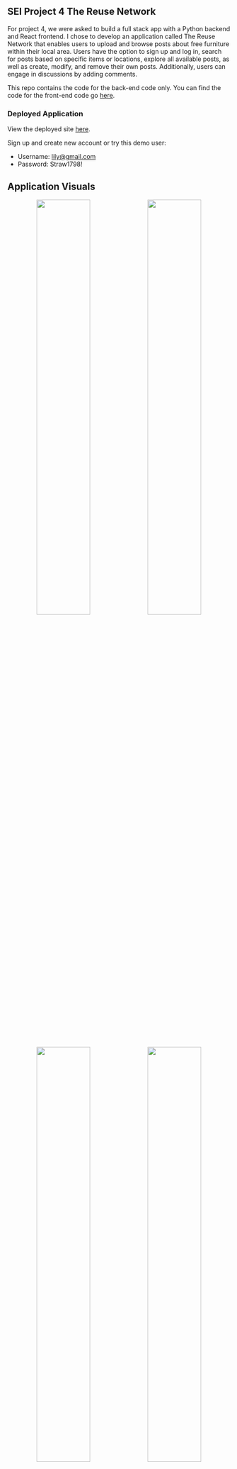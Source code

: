 ## SEI Project 4 The Reuse Network

For project 4, we were asked to build a full stack app with a Python backend and React frontend. I chose to develop an application called The Reuse Network that enables users to upload and browse posts about free furniture within their local area. Users have the option to sign up and log in, search for posts based on specific items or locations, explore all available posts, as well as create, modify, and remove their own posts. Additionally, users can engage in discussions by adding comments.

This repo contains the code for the back-end code only. You can find the code for the front-end code go [here](https://github.com/lucyoswald/SEI-Project-4-Backend-Reuse-Network).

### Deployed Application

View the deployed site [here](https://the-reuse-network.netlify.app/).

Sign up and create new account or try this demo user:

- Username: lily@gmail.com
- Password: Straw1798!

## Application Visuals

<p align="center">
<img src="https://github.com/lucyoswald/SEI-Project-4-Backend-Reuse-Network/assets/116687424/711cd3a6-0e95-4a3e-ae80-ae53aef39db9" width="49%"/>
<img src="https://github.com/lucyoswald/SEI-Project-4-Backend-Reuse-Network/assets/116687424/4dc63bc0-0aea-48a8-99d4-38dd67461245" width="49%"/>
<img src="https://github.com/lucyoswald/SEI-Project-4-Backend-Reuse-Network/assets/116687424/06e80e6e-8f1e-49b7-be64-f8ea54113a89" width="49%"/>
<img src="https://github.com/lucyoswald/SEI-Project-4-Backend-Reuse-Network/assets/116687424/8c921e65-b7b0-46f9-9e26-b6a55a99513c" width="49%"/>
<img src="https://github.com/lucyoswald/SEI-Project-4-Backend-Reuse-Network/assets/116687424/7b4ebc60-6dd1-43fc-883e-78d97d845a45" width="49%" />
<img src="https://github.com/lucyoswald/SEI-Project-4-Backend-Reuse-Network/assets/116687424/f58a4b65-e584-4a55-bdcc-ef74058e8282" width="49%"/>
</p>

## Responsive Design

<p align="center">
<img src="./assets/homemobbb.gif" width="29.6%"/>
<img src="./assets/login_signup_mob.gif" width="30%"/>
<img src="./assets/_posts_mobile.gif" width="30%"/>
</p>

## Project Brief:

- Build a full-stack application by making your own backend and your own front-end
- Use a Python Django API - using Django REST Framework to serve your data from a Postgres database
- Consume your API with a separate front-end built with React
- Be a complete product which most likely means multiple relationships and CRUD functionality for at least a couple of models
- Implement thoughtful user stories/wireframes that are significant enough to help you know which features are core MVP and which you can cut
- Have a visually impressive design to kick your portfolio up a notch and have something to wow future clients & employers
- Be deployed online so it's publicly accessible
- React Hooks is optional for this project

## 🛠 Technologies Used

Backend

- Python
- Django Rest Framework
- JSON Web Token (JWT)

Frontend

- React
- JavaScript
- React-Router-Dom
- Axios
- Bootstrap
- CSS
- SASS

Development and Deployment

- Excalidraw
- Postman
- Git
- GitHub
- Netlify
- Heroku

## Timeframe:

2 weeks | Solo project

## Planning

### Excalidraw

I started by mapping out each page and the components, working out how the pages would work together. I quickly determined the most important elements that were necessary for the initial version of the app (MVP). Then, I made a list of additional goals and nice-to-have features. I knew early on for example that I wanted to try and create modals for my application as it was something I didn’t get to do previously. So I mapped these out clearly and when they would appear via which button clicks. I really enjoy this part of the project, planning is so important but it really helps me start to visualise the app and also allows me to think how the code is going to start to look.

<img width=110% src="https://github.com/lucyoswald/SEI-Project-4-Frontend-Reuse-Network/assets/116687424/fbd6f019-157c-41d8-9574-5b8638acc9e1">

## Build/Code Process

### Backend:

This was my first time creating an application with a Python backend using Django, it was definitely a challenge but I really enjoyed it. I found once I got into the planning I was able to start thinking about what models I would need and how it would be structured. I have three models total, my posts model, comments model and then my jwt model.

### Post model

My post model lays out exactly what I wanted to display on each post: the image of the item, item name, the description, contact details for the poster and the location. The ‘status’ wasn’t a field necessarily on the card, it was so that when the user updates the card a little tab that is auto set to available can switch to pending, of course in order for this to update on the front end and save I had to make it a field in my backend.

```py
from django.db import models

class Post(models.Model):
    image = models.CharField(max_length=300)
    item = models.CharField(max_length=50)
    description = models.CharField(max_length=300)
    contact = models.CharField(max_length=50)
    location = models.CharField(max_length=50)
    status=models.CharField(max_length=20)

    owner = models.ForeignKey(
         'jwt_auth.User',
         related_name='posts',
         on_delete=models.CASCADE
    )


    def __str__(self):
         return f"{self.item} - {self.description}"

```

### Update, delete posts in the backend

This is the PostDetailView, which manages the functionalities for updating and deleting a post. I was particularly satisfied with the implementation of permission checks in these functions. It verifies whether the user attempting to update or delete the post is the actual owner, ensuring that only the owner can successfully perform these actions. Additionally, I successfully implemented an override for the admin, allowing them to update or delete posts regardless of their ownership status, achieved by incorporating the condition 'and not request.user.is_staff'.

```py
       class PostDetailView(APIView):
    permission_classes = (IsAuthenticatedOrReadOnly, )
    def get_post(self, pk):
        try:
            return Post.objects.get(pk=pk)
        except Post.DoesNotExist:
            raise NotFound(
                detail="Can not find an post with that primary key")
    def patch(self, request, pk):
        post_to_update = self.get_post(pk=pk)
           if request.user != post_to_update.owner and not request.user.is_staff:
               raise PermissionDenied()
        updated_post = PostSerializer(post_to_update, data=request.data)
        try:
            updated_post.is_valid()
            updated_post.save()
            return Response(updated_post.data, status=status.HTTP_202_ACCEPTED)
        except AssertionError as e:
            return Response({"detail": str(e)}, status=status.HTTP_422_UNPROCESSABLE_ENTITY)
        except:
            return Response({"detail": "Unprocessible Entity"}, status=status.HTTP_422_UNPROCESSABLE_ENTITY)

    def delete(self,  request , pk):
        post_to_delete = self.get_post(pk=pk)
        if request.user != post_to_delete.owner and not request.user.is_staff:
               raise PermissionDenied()
        post_to_delete.delete()
        return Response(status=status.HTTP_204_NO_CONTENT)


```

### Comments

My comments backend model was fairly straight forward, I just wanted the text, created_at and then of course the post that the comment was connected to.

```py
from django.db import models
class Comment(models.Model):
    text = models.TextField(max_length=300)
    created_at = models.DateTimeField(auto_now_add=True)
    post = models.ForeignKey(
        "posts.Post",
        related_name="comments",
        on_delete=models.CASCADE
    )
    owner = models.ForeignKey(
        "jwt_auth.User",
        on_delete=models.CASCADE
    ) def __str__(self):
         return f"{self.text} - {self.post}"

```

### Frontend

The website has a home page where the user can search for posts via item name or location. An all posts page that displays all the posts in the database. Users can click on a specific post to update or delete it, depending on their permissions and whether they are the original creator of the post. Additionally, users have the ability to leave comments on any given post and delete their own comments. Anyone can create a post as long as they’re logged in. I have a sign up and login page. Throughout the project, I have extensively utilized modals you can see this present for all my error pop ups and the CRUD functionality.

### Homepage

### Search Function

I have implemented a search functionality to allow users to find specific posts by item name or location. The main component representing the homepage is called Home. At the center of the page, there is a search input field where users can enter their search query. As they type, the search query is stored in the search state variable using the useState hook.

To initiate the search, users can click on the search button, which triggers the onSubmit function. This function handles the search submission process. First, it sets the loading state to indicate that the search is in progress. Then, it calls the fetchData function.

The fetchData function is responsible for making an API call to retrieve post data from a specific API endpoint. Using GET the data is received, it is then filtered based on the search query entered by the user. The filtering is done by checking if the item or location of each post includes the search query in a case-insensitive manner.

The filtered results are then stored in the searchResults state variable. If no results are found, a flag called unsuccessfulSearchSubmitted is set to true, which triggers the display of an error modal dialog. The modal informs the user that their search did not yield any results and provides a way to close the dialog.

```js

const Home = () => {
  const navigate = useNavigate();
  const [search, setSearch] = useState("");
  const [searchResults, setSearchResults] = useState([]);
  const [isLoading, setIsLoading] = useState(false);
  const [activeColor, setActiveColor] = useState(false);
  const [searchSubmitted, setSearchSubmitted] = useState(false);
  const [unsuccessfulSearchSubmitted, setUnsuccessfulSearchSubmitted] =
    useState(false);

  const fetchData = async () => {
    setIsLoading(true);
    try {
      const { data } = await axios.get(`${API_URL}/posts/`);
      console.log(data);
      const searchData = data;
      console.log(searchData);
      const filteredData = searchData.filter((item) => {
        return (
          item.item.toLowerCase().includes(search.toLowerCase()) ||
          item.location.toLowerCase().includes(search.toLowerCase())
        );
      });
      console.log(filteredData);
      setSearchResults(filteredData);
      setIsLoading(false);
      if (filteredData.length === 0) {
        setUnsuccessfulSearchSubmitted(true);
      }
    } catch (e) {
      setIsLoading(false);
      console.log(e);
      console.log("This isn't working");
    }
  };

  const onSubmit = () => {
    setActiveColor(true);
    setIsLoading(true);
    setSearchSubmitted(true);
    fetchData();
  };

```

```js
 //cut to the return

       <section className="postcards_onsearch">
              {searchResults.map((post) => (
                <PostCard key={post.id} post={post} />
              ))}{" "}
            </section>

        <Modal
        show={unsuccessfulSearchSubmitted}
        onHide={() => setUnsuccessfulSearchSubmitted(false)}
        style={{ marginTop: "25vh" }}
      >
        <Modal.Header closeButton></Modal.Header>
        <Modal.Body>
          Apologies the item or location you searched for isn't in our database
          yet.
        </Modal.Body>
        <Modal.Footer>
          <Button
            variant="secondary"
            onClick={() => setUnsuccessfulSearchSubmitted(false)}
          >
            Close
          </Button>
        </Modal.Footer>
      </Modal>
```

### Bootstrap Loading Visual

While the search is in progress, a loading visual component is displayed to provide feedback to the user. I integrated the loading visual via Bootstrap into my project, making minor CSS adjustments to match my colour scheme. It is used throughout the project to provide visual feedback during data fetching and search operations, ensuring a consistent user experience. Once the search results are available, they are rendered on the page using the PostCard component. Each post is displayed as a card, allowing users to view relevant information.

```js
<div className={!activeColor ? "home_search" : "grey_background"}>
        {isLoading ? (
          <div className="loading">
            <LoadingVisual />
          </div>
        ) : (
          <>
            {activeColor ? (
              <></>
            ) : (
              <video
                src={home_background_video}
                autoPlay
                loop
                muted
                className="home_background_image"
              />
            )}
```

### Navigate

Additionally, below the search section, there are sign-up and login buttons available; these both useNavigate() to navigate to their respective pages. However, if a search has been submitted, these buttons are hidden to avoid distracting the user. I also added a video for the background of this page. However, when users initiate a search by entering a query, the video transitions to a grey background. This change in background ensures that the posts, displayed as cards on the page, remain visually distinct and don't overwhelm the user.

```js
<section className="signup_login_buttons">
  {searchSubmitted ? null : (
    <>
      <button
        type="button"
        class="btn btn-primary"
        onClick={() => navigate("/signup")}
      >
        Sign Up
      </button>
      <button
        type="button"
        class="btn btn-primary"
        onClick={() => navigate("/login")}
      >
        Log In
      </button>
    </>
  )}
</section>
```

### PostCard component

The postcard component contains the card itself along with all the functionality available on the card. This includes updating the post, deleting the post, adding and deleting comments, and all of the not logged in error handlers.

### Icons & Overlays

To enhance the user experience, I integrated custom icons into the PostCard design. These icons are displayed for various actions, such as updating a post, deleting a post, commenting on a post, and deleting a comment. The inclusion of these icons serves as visual cues, providing users with clear indications of available actions.

To further enhance usability, I implemented tooltip overlays for each icon. These overlays provide descriptive information about the purpose and functionality of each icon. By incorporating these thoughtful design elements, I aimed to create an intuitive and user-friendly experience for users.

These carefully designed visual elements not only contribute to the overall aesthetics of the application but also play a vital role in improving its usability. Users can quickly identify and engage with the relevant icons, enabling them to perform actions such as updating post details with ease. Example of an overlay and icon implemented below.

```js
            <OverlayTrigger
              placement="top"
              overlay={
                <Tooltip id="edit-tooltip" style={{ fontSize: "10px" }}>
                  Click to edit
                </Tooltip>
              }
            >
              <FontAwesomeIcon
                icon={faPenToSquare}
                onClick={() => handleUpdateModal(true)}
                style={{ cursor: "pointer" }}
              />
            </OverlayTrigger>
          </div>
          <Card.Text style={{ fontSize: "13px" }}>{post.description}</Card.Text>
          <Card.Text style={{ fontSize: "13px" }}>{post.contact}</Card.Text>
          <Card.Text style={{ fontSize: "13px" }}>{post.location}</Card.Text>
        </Card.Body>
```

### Updating a Post and Changing Status

The edit icon, represented by a pen, serves as a clickable element for updating a post.
When the edit icon is clicked, a modal called the "Update Post" modal appears on the screen. This modal presents a form with pre-filled input fields that contain the current values of the post. Users can modify these values as desired.

Within the PostCard component, there is a function called onSubmit that handles the updating of a post, including the optional ability to change the status. This function is triggered when the user submits the update post form.

When the update post form is submitted, an asynchronous PATCH request is sent to the specified API endpoint ${API_URL}/posts/${id}/ using the axios.patch method. The id variable represents the unique identifier of the post being updated.

The request payload includes an object called patchFormData, which contains the updated values for the post's image, item, description, contact, location, owner, and status. These values are obtained from the form inputs and stored in the patchFormData state variable.

One of the fields in patchFormData is the status field, which represents the current status of the post. By default, the status is set to "Available". However, the user has the option to update the status by selecting a different value in the update form. Changing the status is entirely optional.

Upon successful submission of the PATCH request, the response data is captured in the updatePost variable. The theStatus state variable is updated with the value of patchFormData.status, reflecting the updated status of the post if the user chose to update it.

The appearance of the post card is affected by the status field. Initially, when the status is "Available", a green "Available" tab is displayed on the side of the card. However, if the user updated the status to a different value, such as "Pending", the tab color changes to an almond/amber shade, and the text on the tab changes accordingly. This visual change helps users quickly identify the availability or pending status of the item being shared.

This functionality allows users to update the details of a post, and if desired, change the status of the post to provide additional information about its availability or pending status. However, updating the status is entirely optional, and the post can be updated without modifying the status field as it is already preset to ‘Available’. See code below, to see the modal revert to my full code.

```js
  const [patchFormData, setPatchFormData] = useState({
    image: post.image,
    item: post.item,
    description: post.description,
    contact: post.contact,
    location: post.location,
    owner: post.owner.id,
    status: post.status,
  });
const onSubmit = async (e) => {
    e.preventDefault();

    try {
      const id = post.id;
      const token = localStorage.getItem("token");
      console.log(patchFormData);
      const updatePost = await axios.patch(
        `${API_URL}/posts/${id}/`,
        patchFormData,

        {
          headers: {
            Authorization: `Bearer ${token}`,
          },
        }
      );
      setTheStatus(patchFormData.status);
      setShowPostModal(false);
      setPatchFormData();
      location.reload();
    } catch (err) {
      console.log(err);
      console.log("This isn't working!");
    }
  };

  const onChange = (e) => {
    setPatchFormData({ ...patchFormData, [e.target.name]: e.target.value });
    console.log(patchFormData);
  };

  };
 useEffect(() => {
    setTheStatus(post.status);
  }, [post.status]);

```

### Deleting a post

To provide users with control over their posts, I implemented the ability to delete a post within the PostCard component. This feature allows users to remove their posts from the application.

Within the post card, there is a delete icon, which is displayed at the top-left corner of the card. This delete icon is visually represented by a times (X) symbol. Clicking on this delete icon triggers the deletion process.

When the delete icon is clicked, a delete confirmation modal pops up. This modal asks the user to confirm their intention to delete the post. It provides clear information regarding the deletion action and ensures that users do not accidentally delete their posts.

Within the delete confirmation modal, there are two options: "Cancel" and "Delete". Clicking "Cancel" dismisses the modal, allowing users to retain their post without any changes. Conversely, clicking "Delete" initiates the deletion process.

Upon clicking "Delete", an asynchronous DELETE request is sent to the specified API endpoint ${API_URL}/posts/${id}/ using the axios.delete method. The id variable corresponds to the unique identifier of the post to be deleted.

The request includes an authorization token to ensure that only the creator of the post can perform the deletion. This authentication mechanism prevents unauthorized users from deleting posts that do not belong to them.

If the deletion request is successful, the post is removed from the application, and the card representing that post is no longer displayed. This immediate removal ensures that the user interface remains up to date and reflects the changes accurately.

By implementing the delete post functionality, I aimed to empower users to have control over their own posts. This feature allows users to easily remove their posts when needed, providing a seamless and efficient experience within the application.
See my code below, including the delete modal.

```js
const deletePost = async (e) => {
  e.preventDefault();
  setShowDeleteModal(true);
  try {
    const id = post.id;
    const token = localStorage.getItem("token");
    const deletedPost = await axios.delete(`${API_URL}/posts/${id}/`, {
      headers: {
        Authorization: `Bearer ${token}`,
      },
    });
    location.reload();
  } catch (err) {
    console.log("this isn't working");
  }
};

<Modal
  show={showDeleteModal}
  onHide={() => setShowDeleteModal(false)}
  style={{ marginTop: "25vh" }}
>
  <Modal.Header closeButton>
    <Modal.Title>Delete Post</Modal.Title>
  </Modal.Header>
  <Modal.Body>Are you sure you want to delete this post?</Modal.Body>
  <Modal.Footer>
    <Button variant="secondary" onClick={() => setShowDeleteModal(false)}>
      Cancel
    </Button>
    <Button variant="danger" onClick={deletePost}>
      Delete
    </Button>
  </Modal.Footer>
</Modal>;
```

### Comments

Within the PostCard component, users have the ability to leave comments on a post. This feature allows users to engage in discussions and provide feedback or additional information related to the post.

To enable the creation of comments, I implemented a comment input field and a submit button within the Modal component. When users click on the comment icon displayed on the post card, a comment modal pops up, allowing them to enter their comment.

Once users have entered their comment, they can submit it by clicking the "Comment" button within the comment modal. Upon clicking the button, an onCommentSubmit function is triggered.

Inside the onCommentSubmit function, an asynchronous POST request is sent to the specified API endpoint ${API_URL}/comments/ using the axios.post method. The request includes the comment text entered by the user and the corresponding post ID to associate the comment with the specific post.

The POST request is sent with an authorization token obtained from the user's session to authenticate and authorize the comment creation. This ensures that only authenticated users can leave comments.

If the comment creation request is successful, the newly created comment is added to the existing comments list associated with the post. The UI updates to display the new comment, allowing users to view the latest contributions to the discussion.

In case of any errors during the comment creation process, appropriate error handling is implemented to handle exceptions and provide feedback to the user.

By incorporating the ability to create comments, I aimed to foster engagement and interaction among users within the application. This feature enables users to actively participate in discussions and share their thoughts on specific posts, promoting a dynamic and collaborative environment. Refer to my snippet below, and again refer to my code for use of the modal.

```js
const commentData = {
  text: "",
  post: post.id,
};

const [commentFormData, setCommentFormData] = useState(commentData);

const onCommentSubmit = async (e) => {
  e.preventDefault();
  console.log("its working");

  try {
    const token = localStorage.getItem("token");
    const createComment = await axios.post(
      `${API_URL}/comments/`,
      commentFormData,
      {
        headers: {
          Authorization: `Bearer ${token}`,
        },
      }
    );
    console.log(createComment);
    setComments((prevComments) => [...prevComments, createComment.data]);
    console.log(commentFormData);
    setShowCommentModal(false);
    setCommentFormData(commentData);
    location.reload();
  } catch (err) {
    console.log("This isn't working");
    console.log(err);
  }
};
const onCommentChange = (e) => {
  setCommentFormData({ ...commentFormData, [e.target.name]: e.target.value });
  console.log(commentFormData);
};
```

### CommentDropDown Component

In addition to the comment creation functionality, I implemented a separate component called CommentDropdown to display the existing comments associated with a post. This component provides users with visibility into the ongoing discussions and contributions on a specific post.

The CommentDropdown component takes the comments prop, which represents the list of comments for the post. It utilizes the React Bootstrap library to create a responsive and visually appealing modal for displaying the comments.

When users click on the "Comments'' button on the post card, the handleButtonClick function is triggered. This function sets the showModal state to true, opening the comment modal.

Within the comment modal, using .length() the number of comments is displayed in the title, giving users an overview of the comment count. The comments are rendered in a ListGroup component, providing a structured and organized format.

For each comment, the CommentDropdown component renders a ListGroup.Item element. It includes the comment owner's username, the comment text, and the timestamp of when the comment was posted. Additionally, there is a delete button represented by a cross symbol that allows users to remove their own comments.

Clicking on the delete button triggers the deleteComment function, which sends an asynchronous DELETE request to the specified API endpoint ${API_URL}/comments/${id}/ using the axios.delete method. The id value corresponds to the unique identifier of the comment to be deleted.

Similar to other operations that involve data modification, the DELETE request requires an authorization token obtained from the user's session to ensure proper authentication and authorization.

If the deletion request is successful, the comment is removed from the list of comments, and the UI is updated to reflect the changes.

Finally, the comment modal includes a "Close" button, allowing users to dismiss the modal and return to the post view.

```js
const CommentModal = ({ comments }) => {
  const [showModal, setShowModal] = useState(false);

  const handleModalClose = () => {
    setShowModal(false);
  };

  const handleButtonClick = () => {
    setShowModal(true);
  };

  const deleteComment = async (e) => {
    e.preventDefault();
    const id = e.target.value;
    console.log(id);
    try {
      const token = localStorage.getItem("token");
      const deletedComment = await axios.delete(`${API_URL}/comments/${id}/`, {
        headers: {
          Authorization: `Bearer ${token}`,
        },
      });
      location.reload();
    } catch (err) {
      console.log("this isn't working");
    }
  };

  return (
    <>
      <Button
        variant="primary"
        onClick={handleButtonClick}
        style={{
          fontSize: "9px",
          backgroundColor: "#a8c090",
          border: "none",
          position: "absolute",
          right: "0",
          bottom: "0.1px",
          borderTopRightRadius: "0px",
          borderBottomLeftRadius: "0px",
          borderTopLeftRadius: "10px",
        }}
      >
        Comments ({comments && comments.length})
      </Button>

      <Modal
        show={showModal}
        onHide={handleModalClose}
        style={{ marginTop: "25vh" }}
      >
        <Modal.Header closeButton>
          <Modal.Title style={{ fontSize: "20px" }}>
            Comments ({comments && comments.length})
          </Modal.Title>
        </Modal.Header>
        <Modal.Body>
          <ListGroup>
            {comments &&
              comments.map((comment) => (
                <ListGroup.Item key={comment.id}>
                  <button
                    style={{
                      position: "absolute",
                      top: 10,
                      right: 10,
                      backgroundColor: "transparent",
                      fontSize: "10px",
                      border: "none",
                      color: "red",
                    }}
                    value={comment.id}
                    // onClick={handleShowDeleteComment(true)}
                    onClick={deleteComment}
                  >
                    {" "}
                    ❌
                  </button>

                  <p>{comment.owner.username}</p>
                  <p>{comment.text}</p>
                  <p style={{ color: "blue" }}>
                    Posted:{" "}
                    {new Date(comment.created_at).toLocaleString("en-GB", {
                      hour: "2-digit",
                      minute: "2-digit",
                      day: "2-digit",
                      month: "short",
                      year: "numeric",
                    })}
                  </p>
                </ListGroup.Item>
              ))}
          </ListGroup>
        </Modal.Body>
        <Modal.Footer>
          <Button variant="secondary" onClick={handleModalClose}>
            Close
          </Button>
        </Modal.Footer>
      </Modal>
    </>
  );
};
export default CommentModal;
```

### Error handlers on the PostCard component

commentAlertModal: This modal is displayed when a user who is not logged in attempts to leave a comment on a post. It prompts the user to log in to leave a comment. The state commentAlertModal is used to control the visibility of this modal.
loginUpdateAlertModal: When a user who is not logged in attempts to update a post, this modal is shown. It informs the user that they need to be logged in to update a post. The state loginUpdateAlertModal controls the visibility of this modal.
loginDeleteAlertModal: Similar to the above case, this modal is displayed when a user who is not logged in tries to delete a post. It informs the user that they need to be logged in to delete a post. The state loginDeleteAlertModal is responsible for managing the visibility of this modal.

I also created a button that navigates the user to the login page, on all the ‘not logged in’ modal errors - I created this with useNavigate().

showAlertModal: If a user who is not the creator of a post tries to update it, this modal is shown. It informs the user that they can't update the post as they are not the creator. The state showAlertModal is used to control the visibility of this modal.
showDeleteAlertModal: When a user who is not the creator of a post attempts to delete it, this modal is displayed. It informs the user that they can't delete the post as they are not the creator. The state showDeleteAlertModal controls the visibility of this modal.

These error handlers are triggered in different scenarios to provide appropriate feedback and guidance to the user. They ensure that only logged-in users can perform certain actions such as leaving comments, updating posts, or deleting posts. Additionally, they prevent unauthorized users from modifying posts created by other users.

By implementing these error handlers and modals, I aimed to enhance the security and integrity of the application while providing clear instructions and notifications to users in different scenarios.

```js
const handleUpdateModal = (value) => {
  if (!userId) {
    // Show not logged in update modal
    setLoginUpdateAlertModal(true);
  } else if (userId === post.owner.id) {
    // Show update modal
    setShowPostModal(value);
  } else {
    // Show alert modal for not owner
    setShowAlertModal(true);
  }
};

const handleShowDeleteModal = (value) => {
  if (!userId) {
    // Show not logged in delete modal
    setLoginDeleteAlertModal(true);
  } else if (userId === post.owner.id) {
    // Show delete modal
    setShowDeleteModal(value);
  } else {
    // Show alert modal for not owner
    setShowDeleteAlertModal(true);
  }
};

const onCommentClick = () => {
  if (!userId) {
    setCommentAlertModal(true);
    return;
  }
  setShowCommentModal(true);
};
```

### Header component

I have implemented the header component for the application. The header is built using the Navbar component from React Bootstrap. I opted for this as it is mobile responsive and collapses with a clickable tab option when the screen gets smaller.

### Logged In / Logged Out

The authentication status is determined by checking the presence of a token in the local storage. If a token is present, the user is considered logged in, and the "Log Out" link is displayed. Clicking on the "Log Out" link triggers the handleLogout function, which removes the token from the local storage, updates the authentication status, and navigates the user back to the home page ("/").

```js
const Header = () => {
  const [isLoggedIn, setIsLoggedIn] = useState(localStorage.getItem("token"));
  const navigate = useNavigate();

  const handleLogout = () => {
    localStorage.removeItem("token");
    setIsLoggedIn(false);
    navigate("/");
  };

  const navigationLinks = [
    { title: "Home", slug: "/" },
    { title: "Posts", slug: "/posts" },
    { title: "Sign Up", slug: "/signup" },
    isLoggedIn
      ? { title: "Log Out", slug: "/", onClick: handleLogout }
      : { title: "Login", slug: "/login" },
  ];
```

### Posts component:

In this code snippet, I have implemented the Posts component, which is responsible for displaying a list of posts and providing the functionality to create new posts.

The Posts component starts by defining multiple state variables using the useState hook. These variables include posts to store the array of posts, showModal to control the visibility of the create post modal, isLoading to indicate if the data is being loaded, isLoggedIn to track the user's login status, and loggedInPostModal to control the visibility of the modal for logged-in users.

The component also uses the useEffect hook to fetch the list of posts from the API when the component mounts. If successful, the retrieved data is stored in the posts state variable, and the isLoading flag is set to false.

The create post functionality is implemented through a modal. I incorporated an icon for my create a post button, also implementing an animation effect so the icon appears to be bouncing. This animation is achieved by applying the bounce class to the FontAwesomeIcon component.

Clicking on the icon triggers the onClick function , which checks if the user is logged in by checking the presence of a token in the local storage. If the user is not logged in, the loggedInPostModal is displayed, prompting the user to log in. Otherwise, the showModal state variable is set to true, and the modal for creating a new post is shown. The form data for the new post is stored in the formData state variable, and changes in the form inputs are handled by the onChange function.

Submitting the form triggers the onSubmit function, which sends a POST request to the API endpoint to create a new post. The request includes the form data and the authorization token retrieved from the local storage. If the request is successful, the newly created post is added to the posts state variable, the showModal state variable is set to false to close the modal, and the formData state variable is reset to its initial values.

The list of posts is then rendered using the map function on the posts array. Each post is rendered as a PostCard component. Additionally, the loading visual component is displayed when the data is being fetched, and a modal to prompt the user to log in when attempting to create a post without being logged in. See the code below - to review the full solution refer to the Posts page in my files.

```js
const Posts = () => {
  const [posts, setPosts] = useState([]);
  const [showModal, setShowModal] = useState(false);
  const [isLoading, setIsLoading] = useState(true);
  const [isLoggedIn, setIsLoggedIn] = useState(false);
  const [loggedInPostModal, setLoggedInPostModal] = useState(false);

  const navigate = useNavigate();

  useEffect(() => {
    const fetchData = async () => {
      try {
        const { data } = await axios.get(`${API_URL}/posts/`);
        setPosts(data);
        setIsLoading(false);
      } catch (e) {
        setIsLoading(false);
        console.log("This is not working!");
      }
    };
    fetchData();
  }, []);

  const initialFormData = {
    image: "",
    item: "",
    description: "",
    contact: "",
    location: "",
    status: "Available",
  };

  const [formData, setFormData] = useState(initialFormData);

  const onChange = (e) => {
    setFormData({ ...formData, [e.target.name]: e.target.value });
    console.log(formData);
  };

  const onClick = () => {
    const isLoggedIn = localStorage.getItem("token") !== null;

    if (!isLoggedIn) {
      setLoggedInPostModal(true);
    } else {
      setShowModal(true);
      setFormData(initialFormData);
    }
  };

  const onSubmit = async (e) => {
    e.preventDefault();

    try {
      const token = localStorage.getItem("token");
      const createPost = await axios.post(`${API_URL}/posts/`, formData, {
        headers: {
          Authorization: `Bearer ${token}`,
        },
      });
      console.log(createPost);
      setPosts((prevPosts) => [...prevPosts, createPost.data]);
      setShowModal(false);
      setFormData(initialFormData);
    } catch (err) {
      console.log("This isn't working");
      console.log(err);
    }
  };

```

## Wins & Challenges

### Wins:

- Despite the limited time we had to learn Python, I consider this project a success. Towards the end, I gained a better understanding of the backend concepts, and things started to fall into place more smoothly, which was satisfying.
- One of my biggest accomplishments was being able to bring my vision to life. I set out with a clear goal in mind, and I'm proud to say that the product I created closely aligns with that vision. It's fulfilling to see the project turn out exactly as intended.
- Overall, I'm highly satisfied with the overall appearance of the application. It is fully responsive and optimised for mobile devices. Incorporating mobile responsiveness was crucial, and I'm delighted that I was able to achieve this important aspect.

### Challenges:

- Undoubtedly, this project presented several challenges. Despite gaining more confidence in Python, I still found it to be a relatively unfamiliar territory, and determining the necessary backend components for the project's success proved to be a challenging starting point.
- A specific challenge I encountered was implementing modals, which I utilized for the first time throughout the project. Integrating modals, especially with Bootstrap, proved to be an arduous task. While Bootstrap has its advantages, I found it less flexible and encountered difficulties working with its predefined styles and functions. It often became a source of frustration and required additional effort to achieve the desired outcome.

### Key Learnings

One key learning was the importance of focusing on the MVP and avoiding the temptation to incorporate every possible feature. By prioritizing the essential functionalities, I was able to maintain a clear direction and deliver a functional product.
Another significant learning experience was the need to approach the Python backend slowly, taking the time to process and analyze the backend requirements before rushing forward.

### Future Improvements

- An area for future improvement is my code organization and legibility. I faced challenges with code destructuring, specifically in the modals used in the PostCard and Posts components. Due to time constraints, I was unable to implement proper destructuring. I would like to invest more time into this to enhance the readability of my codebase.
- Additionally, I had a vision for a "profiles" page that would allow users to create profiles and offer their services to the community, similar to the functionality of the posts page.
